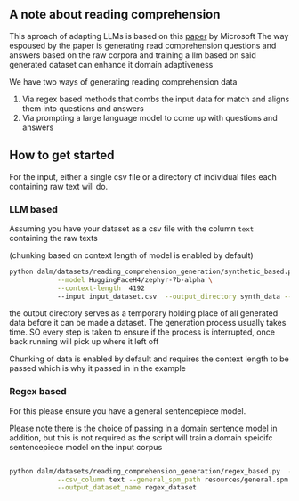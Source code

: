 ## A note about reading comprehension

This aproach of adapting LLMs is based on this [paper](https://arxiv.org/abs/2309.09530) by Microsoft 
The way espoused by the paper is generating read comprehension questions and answers based on the raw corpora
and training a llm based on said generated dataset can enhance it domain adaptiveness

We have two ways of generating  reading comprehension data

1. Via regex based methods that combs the input data for match and aligns them into questions and answers
2. Via prompting a large language model to come up with questions and answers 

## How to get started

For the input, either a single csv file or a directory of individual files each containing raw text will do.


### LLM based

Assuming you have your dataset as a csv file with the column `text` containing the raw texts

(chunking based on context length of model is enabled by default) 

```bash
python dalm/datasets/reading_comprehension_generation/synthetic_based.py \
            --model HuggingFaceH4/zephyr-7b-alpha \
            --context-length  4192
            --input input_dataset.csv  --output_directory synth_data --dataset_name llm_generated_dataset
```

the output directory serves as a temporary holding place of all generated data before it can be made a dataset.
The generation process usually takes time. SO every step is taken to ensure if the process is interrupted, once back running
will pick up where it left off

Chunking of data is enabled by default and requires the context length to be passed  which is why it passed in in the example

### Regex based

For this please ensure you have a general sentencepiece model.

Please note there is the choice of passing in a domain sentence model in addition, but this is not required as
the script will train a domain speicifc sentencepiece model on the input corpus

```bash

python dalm/datasets/reading_comprehension_generation/regex_based.py  --input input.csv \
            --csv_column text --general_spm_path resources/general.spm  \
            --output_dataset_name regex_dataset
```